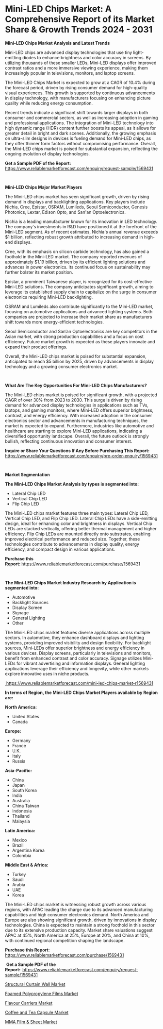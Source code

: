 <p><h1>Mini-LED Chips Market: A Comprehensive Report of its Market Share & Growth Trends 2024 - 2031</h1></p><p><strong>Mini-LED Chips Market Analysis and Latest Trends</strong></p>
<p><p>Mini-LED chips are advanced display technologies that use tiny light-emitting diodes to enhance brightness and color accuracy in screens. By utilizing thousands of these smaller LEDs, Mini-LED displays offer improved contrast ratios and a more immersive viewing experience, making them increasingly popular in televisions, monitors, and laptop screens.</p><p>The Mini-LED Chips Market is expected to grow at a CAGR of 10.4% during the forecast period, driven by rising consumer demand for high-quality visual experiences. This growth is supported by continuous advancements in display technology, with manufacturers focusing on enhancing picture quality while reducing energy consumption. </p><p>Recent trends indicate a significant shift towards larger displays in both consumer and commercial sectors, as well as increasing adoption in gaming and professional applications. The integration of Mini-LED technology into high dynamic range (HDR) content further boosts its appeal, as it allows for greater detail in bright and dark scenes. Additionally, the growing emphasis on ultra-slim designs in devices is fueling demand for Mini-LED chips, as they offer thinner form factors without compromising performance. Overall, the Mini-LED chips market is poised for substantial expansion, reflecting the ongoing evolution of display technologies.</p></p>
<p><strong>Get a Sample PDF of the Report:&nbsp;</strong> <a href="https://www.reliablemarketforecast.com/enquiry/request-sample/1569431?utm_campaign=1578&utm_medium=2&utm_source=Github&utm_content=ia&utm_term=14102024&utm_id=mini-led-chips">https://www.reliablemarketforecast.com/enquiry/request-sample/1569431</a></p>
<p>&nbsp;</p>
<p><strong>Mini-LED Chips Major Market Players</strong></p>
<p><p>The Mini-LED chips market has seen significant growth, driven by rising demand in displays and backlighting applications. Key players include Nichia, Cree, Epistar, OSRAM, Lumileds, Seoul Semiconductor, Genesis Photonics, Lextar, Edison Opto, and San'an Optoelectronics.</p><p>Nichia is a leading manufacturer known for its innovation in LED technology. The company's investments in R&D have positioned it at the forefront of the Mini-LED segment. As of recent estimates, Nichia's annual revenue exceeds $1 billion, reflecting robust growth attributed to increasing demand in high-end displays.</p><p>Cree, with its emphasis on silicon carbide technology, has also gained a foothold in the Mini-LED market. The company reported revenues of approximately $1.19 billion, driven by its efficient lighting solutions and advances in power electronics. Its continued focus on sustainability may further bolster its market position.</p><p>Epistar, a prominent Taiwanese player, is recognized for its cost-effective Mini-LED solutions. The company anticipates significant growth, aiming to leverage its established supply chain to capitalize on the surge in consumer electronics requiring Mini-LED backlighting.</p><p>OSRAM and Lumileds also contribute significantly to the Mini-LED market, focusing on automotive applications and advanced lighting systems. Both companies are projected to increase their market share as manufacturers shift towards more energy-efficient technologies.</p><p>Seoul Semiconductor and San’an Optoelectronics are key competitors in the Asian market, with strong production capabilities and a focus on cost efficiency. Future market growth is expected as these players innovate and expand their product offerings.</p><p>Overall, the Mini-LED chips market is poised for substantial expansion, anticipated to reach $5 billion by 2025, driven by advancements in display technology and a growing consumer electronics market.</p></p>
<p>&nbsp;</p>
<p><strong>What Are The Key Opportunities For Mini-LED Chips Manufacturers?</strong></p>
<p><p>The Mini-LED chips market is poised for significant growth, with a projected CAGR of over 30% from 2023 to 2030. This surge is driven by rising demand for advanced display technologies in applications such as TVs, laptops, and gaming monitors, where Mini-LED offers superior brightness, contrast, and energy efficiency. With increased adoption in the consumer electronics sector and advancements in manufacturing techniques, the market is expected to expand. Furthermore, industries like automotive and healthcare are starting to explore Mini-LED applications, indicating a diversified opportunity landscape. Overall, the future outlook is strongly bullish, reflecting continuous innovation and consumer interest.</p></p>
<p><strong>Inquire or Share Your Questions If Any Before Purchasing This Report:</strong> <a href="https://www.reliablemarketforecast.com/enquiry/pre-order-enquiry/1569431?utm_campaign=1578&utm_medium=2&utm_source=Github&utm_content=ia&utm_term=14102024&utm_id=mini-led-chips">https://www.reliablemarketforecast.com/enquiry/pre-order-enquiry/1569431</a></p>
<p>&nbsp;</p>
<p><strong>Market Segmentation</strong></p>
<p><strong>The Mini-LED Chips Market Analysis by types is segmented into:</strong></p>
<p><ul><li>Lateral Chip LED</li><li>Vertical Chip LED</li><li>Flip Chip LED</li></ul></p>
<p><p>The Mini-LED chips market features three main types: Lateral Chip LED, Vertical Chip LED, and Flip Chip LED. Lateral Chip LEDs have a side-emitting design, ideal for enhancing color and brightness in displays. Vertical Chip LEDs are stacked vertically, offering better thermal management and higher efficiency. Flip Chip LEDs are mounted directly onto substrates, enabling improved electrical performance and reduced size. Together, these technologies contribute to advancements in display quality, energy efficiency, and compact design in various applications.</p></p>
<p><strong>Purchase this Report:&nbsp;</strong><a href="https://www.reliablemarketforecast.com/purchase/1569431?utm_campaign=1578&utm_medium=2&utm_source=Github&utm_content=ia&utm_term=14102024&utm_id=mini-led-chips">https://www.reliablemarketforecast.com/purchase/1569431</a></p>
<p>&nbsp;</p>
<p><strong>The Mini-LED Chips Market Industry Research by Application is segmented into:</strong></p>
<p><ul><li>Automotive</li><li>Backlight Sources</li><li>Display Screen</li><li>Signage</li><li>General Lighting</li><li>Other</li></ul></p>
<p><p>The Mini-LED chips market features diverse applications across multiple sectors. In automotive, they enhance dashboard displays and lighting systems, providing improved visibility and design flexibility. For backlight sources, Mini-LEDs offer superior brightness and energy efficiency in various devices. Display screens, particularly in televisions and monitors, benefit from enhanced contrast and color accuracy. Signage utilizes Mini-LEDs for vibrant advertising and information displays. General lighting applications leverage their efficiency and longevity, while other markets explore innovative uses in niche products.</p></p>
<p><a href="https://www.reliablemarketforecast.com/mini-led-chips-market-r1569431?utm_campaign=1578&utm_medium=2&utm_source=Github&utm_content=ia&utm_term=14102024&utm_id=mini-led-chips">&nbsp;https://www.reliablemarketforecast.com/mini-led-chips-market-r1569431</a></p>
<p><strong>In terms of Region, the Mini-LED Chips Market Players available by Region are:</strong></p>
<p>
    <p> <strong> North America: </strong>
        <ul>
            <li>United States</li>
            <li>Canada</li>
        </ul>
        </p> 
    <p> <strong> Europe: </strong>
        <ul>
            <li>Germany</li>
            <li>France</li>
            <li>U.K.</li>
            <li>Italy</li>
            <li>Russia</li>
        </ul>
        </p> 
    <p> <strong> Asia-Pacific: </strong>
        <ul>
            <li>China</li>
            <li>Japan</li>
            <li>South Korea</li>
            <li>India</li>
            <li>Australia</li>
            <li>China Taiwan</li>
            <li>Indonesia</li>
            <li>Thailand</li>
            <li>Malaysia</li>
        </ul>
        </p> 
    <p> <strong> Latin America: </strong>
        <ul>
            <li>Mexico</li>
            <li>Brazil</li>
            <li>Argentina Korea</li>
            <li>Colombia</li>
        </ul>
        </p> 
    <p> <strong> Middle East & Africa: </strong>
        <ul>
            <li>Turkey</li>
            <li>Saudi</li>
            <li>Arabia</li>
            <li>UAE</li>
            <li>Korea</li>
        </ul>
    </p>
    </p>
<p><p>The Mini-LED chips market is witnessing robust growth across various regions, with APAC leading the charge due to its advanced manufacturing capabilities and high consumer electronics demand. North America and Europe are also showing significant growth, driven by innovations in display technologies. China is expected to maintain a strong foothold in this sector due to its extensive production capacity. Market share valuations suggest APAC at 45%, North America at 25%, Europe at 20%, and China at 10%, with continued regional competition shaping the landscape.</p></p>
<p><strong>Purchase this Report: </strong><a href="https://www.reliablemarketforecast.com/purchase/1569431?utm_campaign=1578&utm_medium=2&utm_source=Github&utm_content=ia&utm_term=14102024&utm_id=mini-led-chips">https://www.reliablemarketforecast.com/purchase/1569431</a></p>
<p>&nbsp;<strong>Get a Sample PDF of the Report:&nbsp;&nbsp;</strong><a href="https://www.reliablemarketforecast.com/enquiry/request-sample/1569431?utm_campaign=1578&utm_medium=2&utm_source=Github&utm_content=ia&utm_term=14102024&utm_id=mini-led-chips">https://www.reliablemarketforecast.com/enquiry/request-sample/1569431</a></p>
<p><strong></strong></p>
<p><p><a href="https://github.com/BellAuer/Market-Research-Report-List-1/blob/main/structural-curtain-wall-market.md?utm_campaign=1578&utm_medium=2&utm_source=Github&utm_content=ia&utm_term=14102024&utm_id=mini-led-chips">Structural Curtain Wall Market</a></p><p><a href="https://www.linkedin.com/pulse/foamed-polypropylene-films-market-size-share-growth-analysis-bfxve?trk=public_post_embed_feed-article-content&utm_campaign=1578&utm_medium=2&utm_source=Github&utm_content=ia&utm_term=14102024&utm_id=mini-led-chips">Foamed Polypropylene Films Market</a></p><p><a href="https://www.linkedin.com/pulse/flavour-carriers-market-outlook-share-analysis-growth-axmpe?trk=public_post_embed_feed-article-content&utm_campaign=1578&utm_medium=2&utm_source=Github&utm_content=ia&utm_term=14102024&utm_id=mini-led-chips">Flavour Carriers Market</a></p><p><a href="https://www.linkedin.com/pulse/coffee-tea-capsule-market-size-growth-trends-statistics-fjs9e?utm_campaign=1578&utm_medium=2&utm_source=Github&utm_content=ia&utm_term=14102024&utm_id=mini-led-chips">Coffee and Tea Capsule Market</a></p><p><a href="https://www.linkedin.com/pulse/mma-film-sheet-market-growth-segmentation-regional-analysis-riv8e?trk=public_post_embed_feed-article-content&utm_campaign=1578&utm_medium=2&utm_source=Github&utm_content=ia&utm_term=14102024&utm_id=mini-led-chips">MMA Film & Sheet Market</a></p></p>